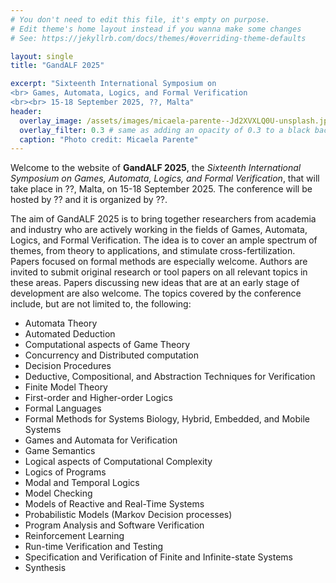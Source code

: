 ```yaml
---
# You don't need to edit this file, it's empty on purpose.
# Edit theme's home layout instead if you wanna make some changes
# See: https://jekyllrb.com/docs/themes/#overriding-theme-defaults

layout: single
title: "GandALF 2025"

excerpt: "Sixteenth International Symposium on 
<br> Games, Automata, Logics, and Formal Verification
<br><br> 15-18 September 2025, ??, Malta"
header:
  overlay_image: /assets/images/micaela-parente--Jd2XVXLQ0U-unsplash.jpg
  overlay_filter: 0.3 # same as adding an opacity of 0.3 to a black background
  caption: "Photo credit: Micaela Parente"
---
```


Welcome to the website of **GandALF 2025**, the 
*Sixteenth International Symposium on Games, Automata, Logics, and Formal Verification*, 
that will take place in ??, Malta, on 15-18 September 2025. 
The conference will be hosted by ?? and it is organized by ??.

The aim of GandALF 2025 is to bring together researchers from academia and industry 
who are actively working in the fields of Games, Automata, Logics, and Formal Verification. 
The idea is to cover an ample spectrum of themes, from theory to applications, 
and stimulate cross-fertilization. 
Papers focused on formal methods are especially welcome. Authors are invited to submit 
original research or tool papers on all relevant topics in these areas. 
Papers discussing new ideas that are at an early stage of development are also welcome. 
The topics covered by the conference include, but are not limited to, the following:

- Automata Theory
- Automated Deduction
- Computational aspects of Game Theory
- Concurrency and Distributed computation
- Decision Procedures
- Deductive, Compositional, and Abstraction Techniques for Verification
- Finite Model Theory
- First-order and Higher-order Logics
- Formal Languages
- Formal Methods for Systems Biology, Hybrid, Embedded, and Mobile Systems
- Games and Automata for Verification
- Game Semantics
- Logical aspects of Computational Complexity
- Logics of Programs
- Modal and Temporal Logics
- Model Checking
- Models of Reactive and Real-Time Systems
- Probabilistic Models (Markov Decision processes)
- Program Analysis and Software Verification
- Reinforcement Learning
- Run-time Verification and Testing
- Specification and Verification of Finite and Infinite-state Systems
- Synthesis